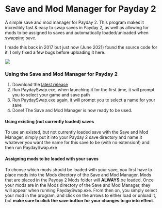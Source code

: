 # Save and Mod Manager for Payday 2

A simple save and mod manager for Payday 2.
This program makes it incredibly fast & easy to swap saves in Payday 2, as well as allowing for mods to be assigned to saves and automatically loaded/unloaded when swapping save.

I made this back in 2017 but just now (June 2021) found the source code for it, I only fixed a few bugs before uploading it here.

![](https://i.imgur.com/fK5qBNa.png)

### Using the Save and Mod Manager for Payday 2

1. Download the [latest release](https://github.com/10xJSChad/Payday-2-Save-Manager/releases/latest)
2. Run PaydaySwap.exe, when launching it for the first time, it will prompt you to select your game and save path
3. Run PaydaySwap.exe again, it will prompt you to select a name for your save
4. Done! The Save and Mod Manager is now ready to be used.

#### Using existing (not currently loaded) saves
To use an existed, but not currently loaded save with the Save and Mod Manager, simply put it into your Payday 2 save directory and name it whatever you want the name for this save to be (with no extension!) and then run PaydaySwap.exe

#### Assigning mods to be loaded with your saves
To choose which mods should be loaded with your save, you first have to place mods into the Mods directory of the Save and Mod Manager. Mods that are placed in the Payday 2 Mods folder will **ALWAYS** be loaded.
Once your mods are in the Mods directory of the Save and Mod Manager, they will appear when running PaydaySwap.exe.
From then on, you simply select your mod in the program, and click on the arrows to either load or unload it, but **make sure to click the save button for your changes to go into effect**.

